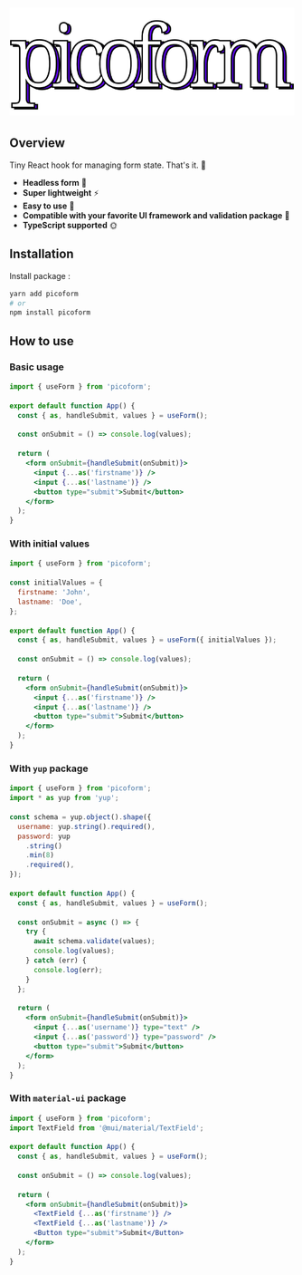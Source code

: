 <h1 align="center"><img src="https://github.com/stevenpersia/picoform/blob/main/picoform.png" alt="picoform" /></h1>

## Overview

Tiny React hook for managing form state. That's it. 🤏

- **Headless form** 🤖
- **Super lightweight** ⚡
- **Easy to use** 🤘
- **Compatible with your favorite UI framework and validation package** 💜
- **TypeScript supported** 🌞

## Installation

Install package :

```sh
yarn add picoform
# or
npm install picoform
```

## How to use

### Basic usage

```jsx
import { useForm } from 'picoform';

export default function App() {
  const { as, handleSubmit, values } = useForm();

  const onSubmit = () => console.log(values);

  return (
    <form onSubmit={handleSubmit(onSubmit)}>
      <input {...as('firstname')} />
      <input {...as('lastname')} />
      <button type="submit">Submit</button>
    </form>
  );
}
```

### With initial values

```jsx
import { useForm } from 'picoform';

const initialValues = {
  firstname: 'John',
  lastname: 'Doe',
};

export default function App() {
  const { as, handleSubmit, values } = useForm({ initialValues });

  const onSubmit = () => console.log(values);

  return (
    <form onSubmit={handleSubmit(onSubmit)}>
      <input {...as('firstname')} />
      <input {...as('lastname')} />
      <button type="submit">Submit</button>
    </form>
  );
}
```

### With `yup` package

```jsx
import { useForm } from 'picoform';
import * as yup from 'yup';

const schema = yup.object().shape({
  username: yup.string().required(),
  password: yup
    .string()
    .min(8)
    .required(),
});

export default function App() {
  const { as, handleSubmit, values } = useForm();

  const onSubmit = async () => {
    try {
      await schema.validate(values);
      console.log(values);
    } catch (err) {
      console.log(err);
    }
  };

  return (
    <form onSubmit={handleSubmit(onSubmit)}>
      <input {...as('username')} type="text" />
      <input {...as('password')} type="password" />
      <button type="submit">Submit</button>
    </form>
  );
}
```

### With `material-ui` package

```jsx
import { useForm } from 'picoform';
import TextField from '@mui/material/TextField';

export default function App() {
  const { as, handleSubmit, values } = useForm();

  const onSubmit = () => console.log(values);

  return (
    <form onSubmit={handleSubmit(onSubmit)}>
      <TextField {...as('firstname')} />
      <TextField {...as('lastname')} />
      <Button type="submit">Submit</Button>
    </form>
  );
}
```
